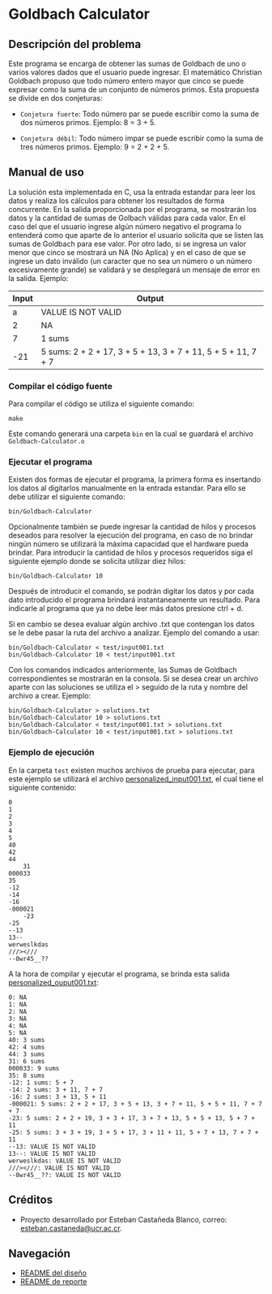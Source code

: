 # **Goldbach Calculator**
## Descripción del problema

Este programa se encarga de obtener las sumas de Goldbach de uno o varios valores dados que el usuario puede ingresar. El matemático Christian Goldbach propuso que todo número entero mayor que cinco se puede expresar como la suma de un conjunto de números primos. Esta propuesta se divide en dos conjeturas:

* ```Conjetura fuerte```: Todo número par se puede escribir como la suma de dos números primos. Ejemplo: 8 = 3 + 5.
  
* ```Conjetura débil```: Todo número impar se puede escribir como la suma de tres números primos. Ejemplo: 9 = 2 + 2 + 5.

## Manual de uso

La solución esta implementada en C, usa la entrada estandar para leer los datos y realiza los cálculos para obtener los resultados de forma concurrente. En la salida proporcionada por el programa, se mostrarán los datos y la cantidad de sumas de Golbach válidas para cada valor. En el caso del que el usuario ingrese algún número negativo el programa lo entenderá como que aparte de lo anterior el usuario solicita que se listen las sumas de Goldbach para ese valor. Por otro lado, si se ingresa un valor menor que cinco se mostrará un NA (No Aplica) y en el caso de que se ingrese un dato inválido (un caracter que no sea un número o un número excesivamente grande) se validará y se desplegará un mensaje de error en la salida. Ejemplo:


| Input            | Output                                                         |
|------------------|----------------------------------------------------------------|
|a                 | VALUE IS NOT VALID                                             |
|2                 | NA                                                             |
|7                 | 1 sums                                                         |
|-21               | 5 sums:  2 + 2 + 17, 3 + 5 + 13, 3 + 7 + 11, 5 + 5 + 11, 7 + 7 |

### Compilar el código fuente

Para compilar el código se utiliza el siguiente comando:

```
make
```

Este comando generará una carpeta ```bin``` en la cual se guardará el archivo ```Goldbach-Calculator.o```

### Ejecutar el programa

Existen dos formas de ejecutar el programa, la primera forma es insertando los datos al digitarlos manualmente en la entrada estandar. Para ello se debe utilizar el siguiente comando:

```
bin/Goldbach-Calculator
```

Opcionalmente también se puede ingresar la cantidad de hilos y procesos deseados para resolver la ejecución del programa, en caso de no brindar ningún número se utilizará la máxima capacidad que el hardware pueda brindar. Para introducir la cantidad de hilos y procesos requeridos siga el siguiente ejemplo donde se solicita utilizar diez hilos:

```
bin/Goldbach-Calculator 10
```

Después de introducir el comando, se podrán digitar los datos y por cada dato introducido el programa brindará instantaneamente un resultado. Para indicarle al programa que ya no debe leer más datos presione ctrl + d.

Si en cambio se desea evaluar algún archivo .txt que contengan los datos se le debe pasar la ruta del archivo a analizar. Ejemplo del comando a usar:

```
bin/Goldbach-Calculator < test/input001.txt
bin/Goldbach-Calculator 10 < test/input001.txt
```

Con los comandos indicados anteriormente, las Sumas de Goldbach correspondientes se mostrarán en la consola. Si se desea crear un archivo aparte con las soluciones se utiliza el > seguido de la ruta y nombre del archivo a crear. Ejemplo:

```
bin/Goldbach-Calculator > solutions.txt
bin/Goldbach-Calculator 10 > solutions.txt
bin/Goldbach-Calculator < test/input001.txt > solutions.txt
bin/Goldbach-Calculator 10 < test/input001.txt > solutions.txt
```

### Ejemplo de ejecución

En la carpeta ```test``` existen muchos archivos de prueba para ejecutar, para este ejemplo se utilizará el archivo [personalized_input001.txt](test/personalized_input001.txt), el cual tiene el siguiente contenido:

```
0
1
2
3
4
5
40
42
44
    31
000033
35
-12
-14
-16
-000021
    -23
-25
--13
13--
werweslkdas
///><///
--0wr45__??
```

A la hora de compilar y ejecutar el programa, se brinda esta salida [personalized_ouput001.txt](test/personalized_output001.txt):

```
0: NA
1: NA
2: NA
3: NA
4: NA
5: NA
40: 3 sums
42: 4 sums
44: 3 sums
31: 6 sums
000033: 9 sums
35: 8 sums
-12: 1 sums: 5 + 7
-14: 2 sums: 3 + 11, 7 + 7
-16: 2 sums: 3 + 13, 5 + 11
-000021: 5 sums: 2 + 2 + 17, 3 + 5 + 13, 3 + 7 + 11, 5 + 5 + 11, 7 + 7 + 7
-23: 5 sums: 2 + 2 + 19, 3 + 3 + 17, 3 + 7 + 13, 5 + 5 + 13, 5 + 7 + 11
-25: 5 sums: 3 + 3 + 19, 3 + 5 + 17, 3 + 11 + 11, 5 + 7 + 13, 7 + 7 + 11
--13: VALUE IS NOT VALID
13--: VALUE IS NOT VALID
werweslkdas: VALUE IS NOT VALID
///><///: VALUE IS NOT VALID
--0wr45__??: VALUE IS NOT VALID
```

## Créditos

* Proyecto desarrollado por Esteban Castañeda Blanco, correo: esteban.castaneda@ucr.ac.cr.

## Navegación

* [README del diseño](design/README.md)
* [README de reporte](report/README.md)